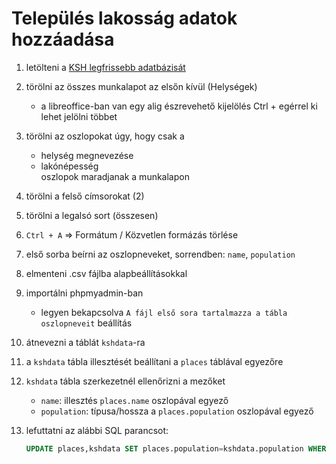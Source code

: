 # Település lakosság adatok hozzáadása

1. letölteni a [KSH legfrissebb adatbázisát](http://www.ksh.hu/apps/hntr.main)
2. törölni az összes munkalapot az elsőn kívül (Helységek)
    - a libreoffice-ban van egy alig észrevehető kijelölés Ctrl + egérrel ki lehet jelölni többet
3. törölni az oszlopokat úgy, hogy csak a
    - helység megnevezése
    - lakónépesség  
    oszlopok maradjanak a munkalapon
4. törölni a felső címsorokat (2)
5. törölni a legalsó sort (összesen)
6. `Ctrl + A` => Formátum / Közvetlen formázás törlése
7. első sorba beírni az oszlopneveket, sorrendben: `name`, `population`
8. elmenteni .csv fájlba alapbeállításokkal
9. importálni phpmyadmin-ban
    - legyen bekapcsolva `A fájl első sora tartalmazza a tábla oszlopneveit` beállítás
10. átnevezni a táblát `kshdata`-ra
11. a `kshdata` tábla illesztését beállítani a `places` táblával egyezőre
12. `kshdata` tábla szerkezetnél ellenőrizni a mezőket
    - `name`: illesztés `places.name` oszlopával egyező
    - `population`: típusa/hossza a `places.population` oszlopával egyező
13. lefuttatni az alábbi SQL parancsot:

    ```sql
    UPDATE places,kshdata SET places.population=kshdata.population WHERE places.name=kshdata.name
    ```
